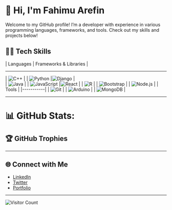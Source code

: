 
# 👋 Hi, I'm Fahimu Arefin

Welcome to my GitHub profile! I’m a developer with experience in various programming languages, frameworks, and tools. Check out my skills and projects below!


## 👨‍💻 Tech Skills
| Languages   | Frameworks & Libraries |
--------------  -------------------------
| ![C++](https://img.shields.io/badge/-C++-00599C?style=flat&logo=c%2B%2B&logoColor=white) | 
| ![Python](https://img.shields.io/badge/-Python-3776AB?style=flat&logo=python&logoColor=white) |![Django](https://img.shields.io/badge/-Django-092E20?style=flat&logo=django) |          
| ![Java](https://img.shields.io/badge/-Java-007396?style=flat&logo=java&logoColor=white) | 
| ![JavaScript](https://img.icons8.com/color/48/000000/javascript.png) |![React](https://img.shields.io/badge/-React-61DAFB?style=flat&logo=react&logoColor=black) |
| ![R](https://img.shields.io/badge/-R-276DC3?style=flat&logo=r&logoColor=white) |
| ![Bootstrap](https://img.shields.io/badge/-Bootstrap-7952B3?style=flat&logo=bootstrap) |
| ![Node.js](https://img.shields.io/badge/-Node.js-339933?style=flat&logo=node.js&logoColor=white)  | 
| Tools     |
|-----------|
| ![Git](https://img.shields.io/badge/-Git-F05032?style=flat&logo=git&logoColor=white) |
| ![Arduino](https://img.shields.io/badge/-Arduino-00979D?style=flat&logo=arduino&logoColor=white) | 
| ![MongoDB](https://img.shields.io/badge/-MongoDB-47A248?style=flat&logo=mongodb&logoColor=white) |

---


# 📊 GitHub Stats:




## 🏆 GitHub Trophies


---

## 🌐 Connect with Me

- [LinkedIn](https://www.linkedin.com/in/yourusername)
- [Twitter](https://twitter.com/yourusername)
- [Portfolio](https://yourportfolio.com)

---

![Visitor Count](https://komarev.com/ghpvc/?username=yourusername&color=blue)

<!---
Fahimul-06/Fahimul-06 is a ✨ special ✨ repository because its `README.md` (this file) appears on your GitHub profile.
You can click the Preview link to take a look at your changes.
--->
